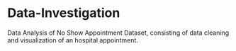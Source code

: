 # Data-Investigation
Data Analysis of No Show Appointment Dataset, consisting of data cleaning and visualization of an hospital appointment.
